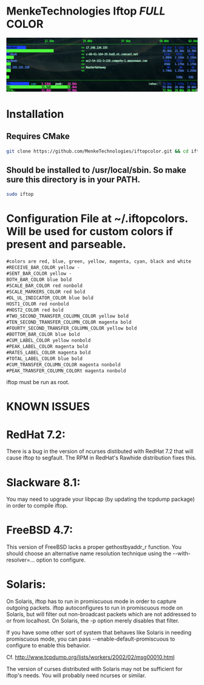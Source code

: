 # MenkeTechnologies Iftop **_FULL_** COLOR

![screenshot of all colorized iftop](/screenshot1.png)


# Installation

## Requires CMake

```sh
git clone https://github.com/MenkeTechnologies/iftopcolor.git && cd iftopcolor && cmake . && make && sudo make install
```

## Should be installed to /usr/local/sbin.  So make sure this directory is in your PATH.

```sh
sudo iftop
```

# Configuration File at ~/.iftopcolors.  Will be used for custom colors if present and parseable.
```
#colors are red, blue, green, yellow, magenta, cyan, black and white
#RECEIVE_BAR_COLOR yellow -
#SENT_BAR_COLOR yellow -
BOTH_BAR_COLOR blue bold
#SCALE_BAR_COLOR red nonbold
#SCALE_MARKERS_COLOR red bold
#DL_UL_INDICATOR_COLOR blue bold
HOST1_COLOR red nonbold
#HOST2_COLOR red bold
#TWO_SECOND_TRANSFER_COLUMN_COLOR yellow bold
#TEN_SECOND_TRANSFER_COLUMN_COLOR magenta bold
#FOURTY_SECOND_TRANSFER_COLUMN_COLOR yellow bold
#BOTTOM_BAR_COLOR blue bold
#CUM_LABEL_COLOR yellow nonbold
#PEAK_LABEL_COLOR magenta bold
#RATES_LABEL_COLOR magenta bold
#TOTAL_LABEL_COLOR blue bold
#CUM_TRANSFER_COLUMN_COLOR magenta nonbold
#PEAK_TRANSFER_COLUMN_COLORt magenta nonbold
```
iftop must be run as root.

# KNOWN ISSUES

# RedHat 7.2:

There is a bug in the version of ncurses distibuted with RedHat 7.2 that
will cause iftop to segfault.  The RPM in RedHat's Rawhide distribution
fixes this.

# Slackware 8.1:

You may need to upgrade your libpcap (by updating the tcpdump package) 
in order to compile iftop.

# FreeBSD 4.7:

This version of FreeBSD lacks a proper gethostbyaddr_r function. You should
choose an alternative name resolution technique using the --with-resolver=...
option to configure.

# Solaris:

On Solaris, iftop has to run in promiscuous mode in order to capture
outgoing packets.  iftop autoconfigures to run in promiscuous mode on
Solaris, but will filter out non-broadcast packets which are not
addressed to or from localhost.  On Solaris, the -p option merely
disables that filter.

If you have some other sort of system that behaves like Solaris in
needing promiscuous mode, you can pass --enable-default-promiscuous to
configure to enable this behavior.

Cf. http://www.tcpdump.org/lists/workers/2002/02/msg00010.html

The version of curses distributed with Solaris may not be sufficient for
iftop's needs. You will probably need ncurses or similar.

